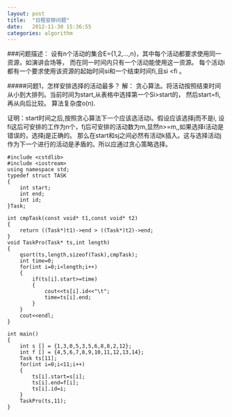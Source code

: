 ```yaml
---
layout: post
title:  "日程安排问题"
date:   2012-11-30 15:36:55
categories: algorithm  
---
```

###问题描述： 
设有n个活动的集合E={1,2,…,n}，其中每个活动都要求使用同一资源，如演讲会场等，
而在同一时间内只有一个活动能使用这一资源。 
每个活动i都有一个要求使用该资源的起始时间si和一个结束时间fi,且si <fi 。 
 
#####问题1，怎样安排选择的活动最多？ 
解： 贪心算法。将活动按照结束时间从小到大排列。当前时间为start,从表格中选择第一个Si>start的，
然后start=fi,再从向后比较。 
算法复杂度o(n). 

证明：start时间之后,按照贪心算法下一个应该选活动i。假设应该选择j而不是i, 
设fi这后可安排的工作为n个，fj后可安排的活动数为m,显然n>=m,,如果选择i活动是错误的，选择j是正确的。 
那么在start和sj之间必然有活动k插入。这与选择活动j作为下一个进行的活动是矛盾的。所以应通过贪心策略选择。 

	#include <cstdlib>  
	#include <iostream>  
	using namespace std;  
	typedef struct TASK  
	{  
		int start;  
		int end;  
		int id;  
	}Task;  

	int cmpTask(const void* t1,const void* t2)  
	{  
		return ((Task*)t1)->end > ((Task*)t2)->end;  
	}  
	void TaskPro(Task* ts,int length)  
	{  
		qsort(ts,length,sizeof(Task),cmpTask);  
		int time=0;  
		for(int i=0;i<length;i++)  
		{  
			if(ts[i].start>=time)  
			{  
				cout<<ts[i].id<<"\t";  
				time=ts[i].end;  
			}  
		}  
		cout<<endl;  
	}  

	int main()  
	{  
		int s [] = {1,3,0,5,3,5,6,8,8,2,12};    
		int f [] = {4,5,6,7,8,9,10,11,12,13,14};    
		Task ts[11];  
		for(int i=0;i<11;i++)  
		{  
			ts[i].start=s[i];  
			ts[i].end=f[i];  
			ts[i].id=i;  
		}  
		TaskPro(ts,11);  
	}  
